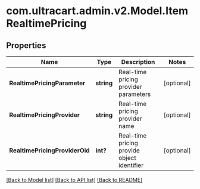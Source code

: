 # com.ultracart.admin.v2.Model.ItemRealtimePricing
## Properties

Name | Type | Description | Notes
------------ | ------------- | ------------- | -------------
**RealtimePricingParameter** | **string** | Real-time pricing provider parameters | [optional] 
**RealtimePricingProvider** | **string** | Real-time pricing provider name | [optional] 
**RealtimePricingProviderOid** | **int?** | Real-time pricing provide object identifier | [optional] 


[[Back to Model list]](../README.md#documentation-for-models) [[Back to API list]](../README.md#documentation-for-api-endpoints) [[Back to README]](../README.md)

